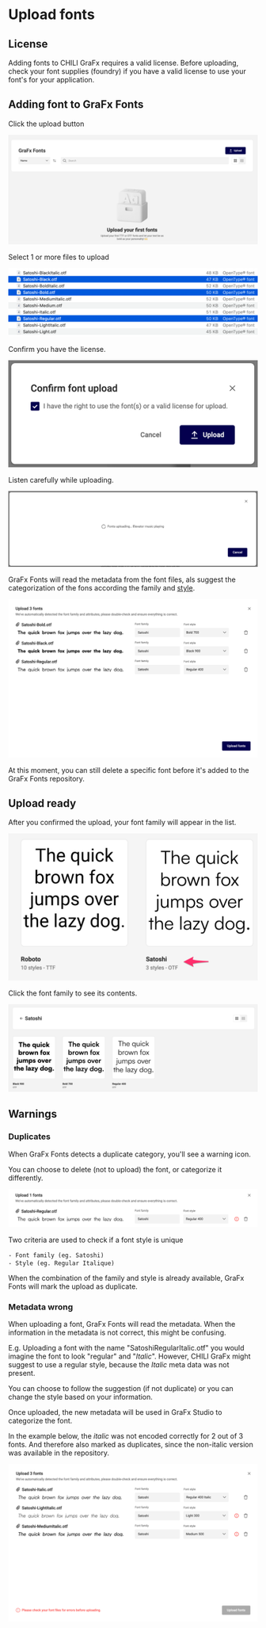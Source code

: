 # Upload fonts

## License

Adding fonts to CHILI GraFx requires a valid license. Before uploading, check your font supplies (foundry) if you have a valid license to use your font's for your application.

## Adding font to GraFx Fonts

Click the upload button

![appscreen](uploadbutton.png)

Select 1 or more files to upload

![appscreen](selectfiles.png)

Confirm you have the license.

![appscreen](confirmlicense.png)

Listen carefully while uploading.

![appscreen](elevator.png)

GraFx Fonts will read the metadata from the font files, als suggest the categorization of the fons according the family and [style](https://en.wikipedia.org/wiki/Font#Characteristics).

![appscreen](confirmstyles.png)

At this moment, you can still delete a specific font before it's added to the GraFx Fonts repository.

## Upload ready

After you confirmed the upload, your font family will appear in the list.

![appscreen](result2.png)

Click the font family to see its contents.

![appscreen](harry.png)


## Warnings

### Duplicates

When GraFx Fonts detects a duplicate category, you'll see a warning icon.

You can choose to delete (not to upload) the font, or categorize it differently.

![appscreen](duplicate.png)

Two criteria are used to check if a font style is unique

	- Font family (eg. Satoshi)
	- Style (eg. Regular Italique)
	
When the combination of the family and style is already available, GraFx Fonts will mark the upload as duplicate.

### Metadata wrong

When uploading a font, GraFx Fonts will read the metadata. When the information in the metadata is not correct, this might be confusing.

E.g. Uploading a font with the name "SatoshiRegularItalic.otf" you would imagine the font to look "regular" and "_Italic_". However, CHILI GraFx might suggest to use a regular style, because the _Italic_ meta data was not present.

You can choose to follow the suggestion (if not duplicate) or you can change the style based on your information.

Once uploaded, the new metadata will be used in GraFx Studio to categorize the font.

In the example below, the _italic_ was not encoded correctly for 2 out of 3 fonts. And therefore also marked as duplicates, since the non-italic version was available in the repository.

![appscreen](wrontmetadata.png)